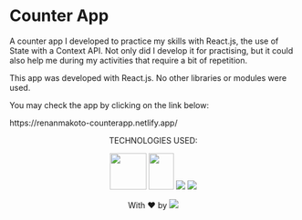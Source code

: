 <h1>Counter App</h1>

<p>A counter app I developed to practice my skills with React.js, the use of State with a Context API. Not only did I develop it for practising, but it could also help me during my activities that require a bit of repetition.</p>

<p>This app was developed with React.js. No other libraries or modules were used.</p>

<p>You may check the app by clicking on the link below:</p>

<p>https://renanmakoto-counterapp.netlify.app/</p>



<div align="center">
  
TECHNOLOGIES USED:


<a><img src="https://upload.wikimedia.org/wikipedia/commons/thumb/6/61/HTML5_logo_and_wordmark.svg/2048px-HTML5_logo_and_wordmark.svg.png" style="width: 64px; height: 64px;" /></a>
<a><img src="https://upload.wikimedia.org/wikipedia/commons/thumb/d/d5/CSS3_logo_and_wordmark.svg/1452px-CSS3_logo_and_wordmark.svg.png" style="width: 44px; height: 64px;" /></a>
<a target="_blank" href="https://developer.mozilla.org/en-US/docs/Web/JavaScript"><img src="https://upload.wikimedia.org/wikipedia/commons/thumb/6/6a/JavaScript-logo.png/64px-JavaScript-logo.png" /></a>
<a href="https://reactjs.org/" target="_blank"><img src="https://upload.wikimedia.org/wikipedia/commons/thumb/a/a7/React-icon.svg/64px-React-icon.svg.png" /></a>

</div>

<p align="center">With ❤ by <img src=https://img.shields.io/badge/-dotExtension-black /> <p/>
